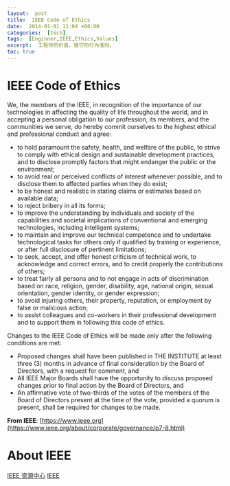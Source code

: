 ```yaml
---
layout:  post
title:  IEEE Code of Ethics
date:  2014-01-01 11:04 +08:00
categories:  [tech]
tags:  [Enginner,IEEE,Ethics,Values]
excerpt:  工程师的价值，恪守的行为准则。
toc: true
---
```



# IEEE Code of Ethics
We, the members of the IEEE, in recognition of the importance of our technologies in affecting the quality of life throughout the world, and in accepting a personal obligation to our profession, its members, and the communities we serve, do hereby commit ourselves to the highest ethical and professional conduct and agree:

- to hold paramount the safety, health, and welfare of the public, to strive to comply with ethical design and sustainable development practices, and to disclose promptly factors that might endanger the public or the environment;
- to avoid real or perceived conflicts of interest whenever possible, and to disclose them to affected parties when they do exist;
- to be honest and realistic in stating claims or estimates based on available data;
- to reject bribery in all its forms;
- to improve the understanding by individuals and society of the capabilities and societal implications of conventional and emerging technologies, including intelligent systems;
- to maintain and improve our technical competence and to undertake technological tasks for others only if qualified by training or experience, or after full disclosure of pertinent limitations;
- to seek, accept, and offer honest criticism of technical work, to acknowledge and correct errors, and to credit properly the contributions of others;
- to treat fairly all persons and to not engage in acts of discrimination based on race, religion, gender, disability, age, national origin, sexual orientation, gender identity, or gender expression;
- to avoid injuring others, their property, reputation, or employment by false or malicious action;
- to assist colleagues and co-workers in their professional development and to support them in following this code of ethics.

Changes to the IEEE Code of Ethics will be made only after the following conditions are met:
- Proposed changes shall have been published in THE INSTITUTE at least three (3) months in advance of final consideration by the Board of Directors, with a request for comment, and
- All IEEE Major Boards shall have the opportunity to discuss proposed changes prior to final action by the Board of Directors, and
- An affirmative vote of two-thirds of the votes of the members of the Board of Directors present at the time of the vote, provided a quorum is present, shall be required for changes to be made.

**From IEEE**: [https://www.ieee.org](https://www.ieee.org/about/corporate/governance/p7-8.html)


# About IEEE 
[IEEE 资源中心](https://www.ieee.org/communities/ieee-resource-centers/find-your-ieee-resource-center.html)
[IEEE](https://en.wikipedia.org/wiki/Institute_of_Electrical_and_Electronics_Engineers)
